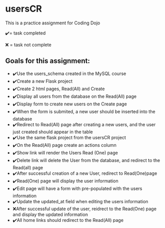 # usersCR

<p>This is a practice assignment for Coding Dojo<p>
<p>✔️= task completed</p>
<p>❌ = task not complete</p>
<h2>Goals for this assignment:</h2>
<ul>
  <li>✔️Use the users_schema created in the MySQL course</li>
  <li>✔️Create a new Flask project</li>
  <li>✔️Create 2 html pages, Read(All) and Create</li>
  <li>✔️Display all users from the database on the Read(All) page</li>
  <li>✔️Display form to create new users on the Create page</li>
  <li>✔️When the form is submited, a new user should be inserted into the database</li>
  <li>✔️Redirect to Read(All) page after creating a new users, and the user just created should appear in the table</li>
  <li>✔️Use the same flask project from the usersCR project</li>
  <li>✔️On the Read(All) page create an actions column</li>
  <li>✔️Show link will render the Users Read (One) page</li>
  <li>✔️Delete link will delete the User from the database, and redirect to the Read(all) page</li>
  <li>✔️After successful creation of a new User, redirect to Read(One)page</li>
  <li>✔️Read(One) page will display the user information</li>
  <li>✔️Edit page will have a form with pre-populated with the users information</li>
  <li>✔️Update the updated_at field when editing the users information</li>
  <li>❌After successful update of the user, reidrect to the Read(One) page and display the updated information</li>
  <li>✔️All home links should redirect to the Read(All) page</li>
</ul>
